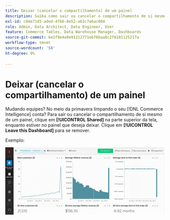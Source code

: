 ```yaml
---
title: Deixar (cancelar o compartilhamento) de um painel
description: Saiba como sair ou cancelar o compartilhamento de si mesmo em um painel.
exl-id: c84e7145-aded-4f66-8e52-a61c7e6ac804
role: Admin, Data Architect, Data Engineer, User
feature: Commerce Tables, Data Warehouse Manager, Dashboards
source-git-commit: 6e2f9e4a9e91212771e6f6baa8c2f8101125217a
workflow-type: tm+mt
source-wordcount: '58'
ht-degree: 0%

---
```


# Deixar (cancelar o compartilhamento) de um painel

Mudando equipes? No meio da primavera limpando o seu [!DNL Commerce Intelligence] conta? Para sair ou cancelar o compartilhamento de si mesmo de um painel, clique em **[!UICONTROL Shared]** na parte superior da tela, enquanto estiver no painel que deseja deixar. Clique em **[!UICONTROL Leave this Dashboard]** para se remover.

Exemplo:

![sair do painel](../../assets/Leave_Dashboard.gif)
